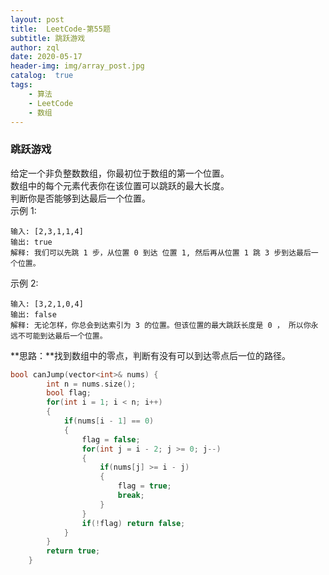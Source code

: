 ```yaml
---
layout: post
title:  LeetCode-第55题
subtitle: 跳跃游戏
author: zql
date: 2020-05-17
header-img: img/array_post.jpg
catalog:  true
tags:
    - 算法
    - LeetCode
    - 数组
---
```

### 跳跃游戏  
给定一个非负整数数组，你最初位于数组的第一个位置。  
数组中的每个元素代表你在该位置可以跳跃的最大长度。  
判断你是否能够到达最后一个位置。  
示例 1:  
```
输入: [2,3,1,1,4]
输出: true
解释: 我们可以先跳 1 步，从位置 0 到达 位置 1, 然后再从位置 1 跳 3 步到达最后一个位置。
```
示例 2:  
```
输入: [3,2,1,0,4]
输出: false
解释: 无论怎样，你总会到达索引为 3 的位置。但该位置的最大跳跃长度是 0 ， 所以你永远不可能到达最后一个位置。
```
**思路：**找到数组中的零点，判断有没有可以到达零点后一位的路径。  
```c++
bool canJump(vector<int>& nums) {
        int n = nums.size();
        bool flag; 
        for(int i = 1; i < n; i++)
        {
            if(nums[i - 1] == 0)
            {
                flag = false;
                for(int j = i - 2; j >= 0; j--)
                {
                    if(nums[j] >= i - j) 
                    {
                        flag = true;
                        break;
                    }
                }
                if(!flag) return false;
            }
        }
        return true;
    }
```
